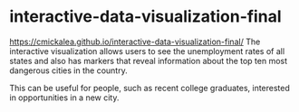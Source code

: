 # interactive-data-visualization-final
https://cmickalea.github.io/interactive-data-visualization-final/
The interactive visualization allows users to see the unemployment rates of all states and also has markers that reveal information about the top ten most dangerous cities in the country. 

This can be useful for people, such as recent college graduates, interested in opportunities in a new city.
